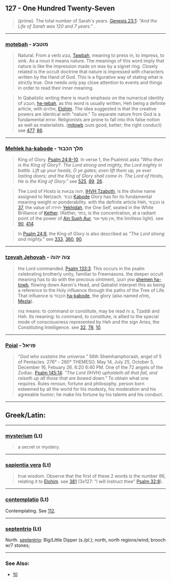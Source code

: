 ## 127 - One Hundred Twenty-Seven
> (prime). The total number of Sarah's years. [Genesis 23:1](http://biblehub.com/genesis/23-1.htm): *"And the Life of Sarah was 120 and 7 years."* .

---

### [motebah](/keys/MVTBO) - מוטבע
> Natural. From a verb טבע, [Tawbah](/keys/TBO), meaning to press in, to impress, to sink. As a noun it means nature. The meanings of this word imply that nature is like the impression made on wax by a signet ring. Closely related is the occult doctrine that nature is impressed with characters written by the Hand of God. This is a figurative way of stating what is strictly true. One needs only pay close attention to events and things in order to read their inner meaning.

> In Qabalistic writing there is much emphasis on the numerical identity of הטבע, [he-tebah](/keys/HTBO), as this word is usually written, Heh being a definite article, with אלהים, [Elohim](/keys/ALHIM). The idea suggested is that the creative powers are identical with "nature." To separate nature from God is a fundamental error. Religionists are prone to fall into this false notion as well as materialists. ([mitowb](/keys/MTVB) מטוב good, better; the right conduct) see [477](477), [86](86).

---

### [Mehlek ha-kabode](/keys/MLK.HKBVD) - מלך הכבוד
> King of Glory. [Psalm 24:8-10](http://biblehub.com/psalms/24-8.htm). In verse 1, the Psalmist asks *"Who then is the King of Glory?. The Lord strong and mighty, the Lord mighty in battle. Lift up your heads, O ye gates; even lift them up, ye ever lasting doors; and the King of Glory shall come in. The Lord of Hosts, He is the King of Glory."* see [525](525), [89](89), [26](26).

> The Lord of Hosts is יהוה צבאות, [IHVH Tzaboth](/keys/IHVH.TzBAVTH), is the divine name assigned to Netzach. כבוד [Kabode](/keys/KBVD) Glory has for its fundamental meaning weight or ponderability. with the definite article Heh, הכבוד is [37](37), the value of יחידה [Yekhidah](/keys/IChIDh), the One Self, seated in the White Brilliance of [Kether](/keys/KThR). (Kether, כתר, is the concentration, at a radiant point of the power of [Ain Suph Aur](/keys/AIN.SVP.AVR), אין סוף אור, the limitless light). see [90](90), [414](414).

> In [Psalm 24:8](http://biblehub.com/psalms/24-8.htm), the King of Glory is also described as *"The Lord strong and mighty."* see [333](333), [360](360), [90](90).

---

### [tzevah Jehovah](/keys/TzVH.IHVH) - צוה יהוה
> the Lord commanded. [Psalm 133:3](http://biblehub.com/psalms/133-3.htm). This occurs in the psalm celebrating brotherly unity, familiar to Freemasons. the deeper occult meaning has to do with the precious ointment, שמן הטוב [shemen ha-towb](/keys/ShMN.HTVB), flowing down Aaron's Head, and Qabalist interpret this as being a reference to the Holy influence through the paths of the Tree of Life. That influence is הכבוד [ha-kabode](/keys/HKBVD), the glory (also named מזלא, [Mezla](/keys/MZLA)).

> צוה means: to command or constitute, may be read צ וה, Tzaddi and Heh. Its meaning: to command, to constitute, is allied to the special mode of consciousness represented by Heh and the sign Aries, the Constituting Intelligence. see [32](32), [78](78), [10](10).

---

### [Poial](/keys/PVIAL) - פויאל
> *"God who sustains the universe."* 56th Shemhamphorash, angel of 5 of Pentacles. 276° - 280° THEMESO. May 14, July 25, October 5, December 16, Febuary 26. 6:20 6:40 PM. One of the 72 angels of the Zodiac. [Psalm 145:14](http://biblehub.com/psalms/145-14.htm): *"The Lord (IHVH) upholdeth all that fall, and raiseth up all those that are bowed down."* To obtain what one requires. Rules renoun, fortune and philosophy. person born esteemed by all the world for his modesty, his moderation and his agreeable humor; he make his fortune by his talents and his conduct.

---

## Greek/Latin:

---

### [mysterium](/latin?word=mysterium) (Lt)
> a secret or mystery.

---

### [sapientia vera](/latin?word=sapientia+vera) (Lt)
> true wisdom. Observe that the first of these 2 words is the number 86, relating it to [Elohim](/keys/ALHIM). see [381](381) (3x127: "I will instruct thee" [Psalm 32:8](http://biblehub.com/psalms/145-14.htm)).

---

### [contemplatio](/latin?word=contemplatio) (Lt)
Contemplating. See [112](112).

---

### [septentrio](/latin?word=septentrio) (Lt)
North. [septentrio](http://archives.nd.edu/cgi-bin/wordz.pl?keyword=septentrio): Big/Little Dipper (s./pl.); north, north regions/wind; brooch w/7 stones;

---

### See Also:

- [10](10)
